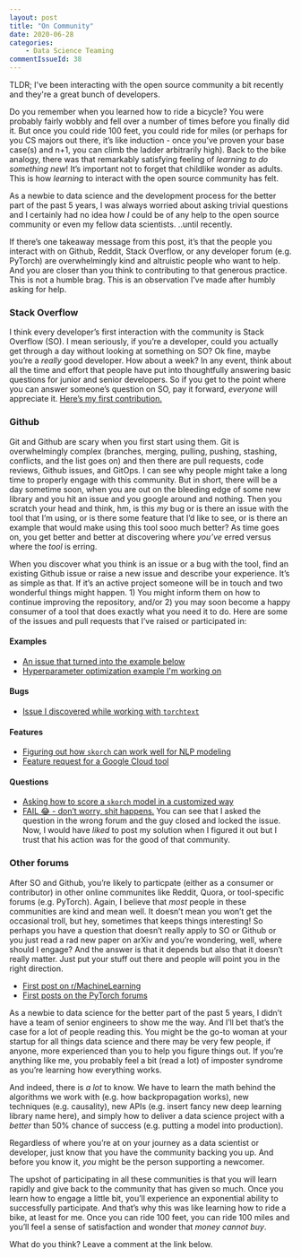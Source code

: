 ```yaml
---
layout: post
title: "On Community"
date: 2020-06-28
categories:
    - Data Science Teaming
commentIssueId: 38
---
```

TLDR; I've been interacting with the open source community a bit recently and they're a great bunch of developers.

Do you remember when you learned how to ride a bicycle? You were probably fairly wobbly and fell over a number of times before you finally did it. But once you could ride 100 feet, you could ride for miles (or perhaps for you CS majors out there, it’s like induction - once you’ve proven your base case(s) and n+1, you can climb the ladder arbitrarily high). Back to the bike analogy, there was that remarkably satisfying feeling of *learning to do something new*! It’s important not to forget that childlike wonder as adults. This is how *learning* to interact with the open source community has felt.

As a newbie to data science and the development process for the better part of the past 5 years, I was always worried about asking trivial questions and I certainly had no idea how *I* could be of any help to the open source community or even my fellow data scientists. ..until recently.

If there’s one takeaway message from this post, it’s that the people you interact with on Github, Reddit, Stack Overflow, or any developer forum (e.g. PyTorch) are overwhelmingly kind and altruistic people who want to help. And you are closer than you think to contributing to that generous practice. This is not a humble brag. This is an observation I’ve made after humbly asking for help.

### Stack Overflow
I think every developer’s first interaction with the community is Stack Overflow (SO). I mean seriously, if you’re a developer, could you actually get through a day without looking at something on SO? Ok fine, maybe you’re a *really* good developer. How about a week? In any event, think about all the time and effort that people have put into thoughtfully answering basic questions for junior and senior developers. So if you get to the point where you can answer someone’s question on SO, pay it forward, *everyone* will appreciate it. <a href="https://stackoverflow.com/questions/55959570/how-to-properly-iterate-over-a-for-loop-using-dask/61242241#61242241" target="_blank">Here’s my first contribution.</a>

### Github
Git and Github are scary when you first start using them. Git is overwhelmingly complex (branches, merging, pulling, pushing, stashing, conflicts, and the list goes on) and then there are pull requests, code reviews, Github issues, and GitOps. I can see why people might take a long time to properly engage with this community. But in short, there will be a day sometime soon, when you are out on the bleeding edge of some new library and you hit an issue and you google around and nothing. Then you scratch your head and think, hm, is this *my* bug or is there an issue with the tool that I’m using, or is there some feature that I’d like to see, or is there an example that would make using this tool sooo much better? As time goes on, you get better and better at discovering where *you’ve* erred versus where the *tool* is erring.

When you discover what you think is an issue or a bug with the tool, find an existing Github issue  or raise a new issue and describe your experience. It’s as simple as that. If it’s an active project someone will be in touch and two wonderful things might happen. 1) You might inform them on how to continue improving the repository, and/or 2) you may soon become a happy consumer of a tool that does exactly what you need it to do.
Here are some of the issues and pull requests that I’ve raised or participated in:

#### Examples
- <a href="https://github.com/dask/dask-ml/issues/664" target="_blank">An issue that turned into the example below</a>
- <a href="https://github.com/dask/dask-examples/pull/149" target="_blank">Hyperparameter optimization example I'm working on</a>

#### Bugs
- <a href="https://github.com/pytorch/text/issues/835" target="_blank">Issue I discovered while working with `torchtext`</a>

#### Features
- <a href="https://github.com/skorch-dev/skorch/issues/605" target="_blank">Figuring out how `skorch` can work well for NLP modeling</a>
- <a href="https://github.com/GoogleCloudPlatform/python-docs-samples/issues/4046" target="_blank">Feature request for a Google Cloud tool</a>

#### Questions
- <a href="https://github.com/skorch-dev/skorch/issues/641" target="_blank">Asking how to score a `skorch` model in a customized way</a>
- <a href="https://github.com/GoogleCloudPlatform/cloud-builders/issues/697" target="_blank">FAIL 😂 - don’t worry, shit happens.</a> You can see that I asked the question in the wrong forum and the guy closed and locked the issue. Now, I would have *liked* to post my solution when I figured it out but I trust that his action was for the good of that community.

### Other forums
After SO and Github, you’re likely to particpate (either as a consumer or contributor) in other online communites like Reddit, Quora, or tool-specific forums (e.g. PyTorch). Again, I believe that *most* people in these communities are kind and mean well. It doesn’t mean you won’t get the occasional troll, but hey, sometimes that keeps things interesting! So perhaps you have a question that doesn’t really apply to SO or Github or you just read a rad new paper on arXiv and you’re wondering, well, where should I engage? And the answer is that it depends but also that it doesn’t really matter. Just put your stuff out there and people will point you in the right direction.

- <a href="https://www.reddit.com/r/MachineLearning/comments/hfulv7/d_what_are_your_thoughts_on_data_labeling/" target="_blank">First post on r/MachineLearning</a>
- <a href="https://discuss.pytorch.org/t/aligning-torchtext-vocab-index-to-loaded-embedding-pre-trained-weights/20878/8
" target="_blank">First posts on the PyTorch forums</a> 

As a newbie to data science for the better part of the past 5 years, I didn’t have a team of senior engineers to show me the way. And I’ll bet that’s the case for a lot of people reading this. You might be the go-to woman at your startup for all things data science and there may be very few people, if anyone, more experienced than you to help you figure things out. If you’re anything like me, you probably feel a bit (read a lot) of imposter syndrome as you’re learning how everything works.

And indeed, there is *a lot* to know. We have to learn the math behind the algorithms we work with (e.g. how backpropagation works), new techniques (e.g. causality), new APIs (e.g. insert fancy new deep learning library name here), and simply how to deliver a data science project with a *better* than 50% chance of success (e.g. putting a model into production).

Regardless of where you’re at on your journey as a data scientist or developer, just know that you have the community backing you up. And before you know it, *you* might be the person supporting a newcomer. 

The upshot of participating in all these communities is that you will learn rapidly and give back to the community that has given so much. Once you learn how to engage a little bit, you’ll experience an exponential ability to successfully participate. And that’s why this was like learning how to ride a bike, at least for me. Once you can ride 100 feet, you can ride 100 miles and you’ll feel a sense of satisfaction and wonder that *money cannot buy*.

What do you think? Leave a comment at the link below.